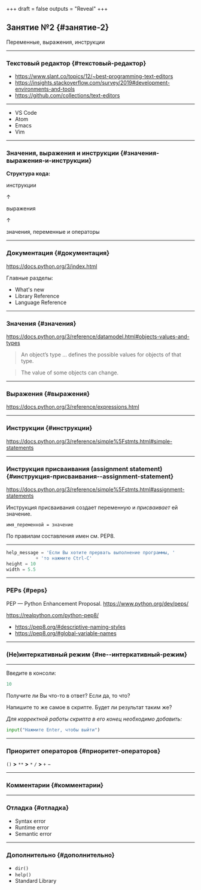 +++
draft = false
outputs = "Reveal"
+++

## Занятие №2 {#занятие-2}

Переменные, выражения, инструкции

---


### Текстовый редактор {#текстовый-редактор}

-   <https://www.slant.co/topics/12/~best-programming-text-editors>
-   <https://insights.stackoverflow.com/survey/2019#development-environments-and-tools>
-   <https://github.com/collections/text-editors>

---

-   VS Code
-   Atom
-   Emacs
-   Vim

---


### Значения, выражения и инструкции {#значения-выражения-и-инструкции}

**Структура кода:**

инструкции

↑

выражения

↑

значения, переменные и операторы

---


### Документация {#документация}

<https://docs.python.org/3/index.html>

Главные разделы:

-   What's new
-   Library Reference
-   Language Reference

---


### Значения {#значения}

<https://docs.python.org/3/reference/datamodel.html#objects-values-and-types>

> An object’s type &hellip; defines the possible values for objects of that type.

<!--quoteend-->

> The value of some objects can change.

---


### Выражения {#выражения}

<https://docs.python.org/3/reference/expressions.html>

---


### Инструкции {#инструкции}

<https://docs.python.org/3/reference/simple%5Fstmts.html#simple-statements>

---


### Инструкция присваивания (assignment statement) {#инструкция-присваивания--assignment-statement}

<https://docs.python.org/3/reference/simple%5Fstmts.html#assignment-statements>

Инструкция присваивания создает переменную и _присваивает_ ей значение.

`имя_переменной = значение`

По правилам составления имен см. PEP8.

---

```python
help_message = 'Если Вы хотите прервать выполнение программы, '
	       + 'то нажмите Ctrl-C'
height = 10
width = 5.5
```

---


### PEPs {#peps}

PEP &mdash; Python Enhancement Proposal.
<https://www.python.org/dev/peps/>

<https://realpython.com/python-pep8/>

-   <https://pep8.org/#descriptive-naming-styles>
-   <https://pep8.org/#global-variable-names>

---


### (Не)интеркативный режим {#не--интеркативный-режим}

---

Введите в консоли:

```python
10
```

Получите ли Вы что-то в ответ? Если да, то что?

Напишите то же самое в скрипте. Будет ли результат таким же?

_Для корректной работы скрипта в его конец необходимо добавить:_

```python
input("Нажмите Enter, чтобы выйти")
```

---


### Приоритет операторов {#приоритет-операторов}

`()`    **>**    `**`    **>**    `*` `/`    **>**    `+` &minus;

---


### Комментарии {#комментарии}

---


### Отладка {#отладка}

-   Syntax error
-   Runtime error
-   Semantic error

---


### Дополнительно {#дополнительно}

-   `dir()`
-   `help()`
-   Standard Library
